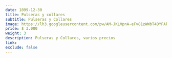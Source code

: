 ```yaml
---
date: 1899-12-30
title: Pulseras y collares
subtitle: Pulseras y Collares
image: https://lh3.googleusercontent.com/pw/AM-JKLVpnA-eFv81zWWbT4DYFAk9q-kn81dZz9Q-vZRrIzQDYXF7LMq1fGsIKvfMfKKiwVuok5ePoeFWJZOqYBi0JVPI3_-PEwP6eZ0ZWz_SvhEmKWWDiWmfHVBCeiDs-MX0Zl3Z6zm3jfdJerHn1UFCvJZg5g=w828-h621-no?authuser=0
price: $ 3.000
weight: 3
description: Pulseras y Collares, varios precios
link: 
exclude: false
---
```

